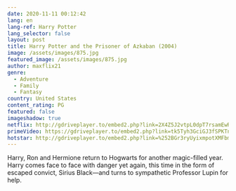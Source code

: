 ```yaml
---
date: 2020-11-11 00:12:42
lang: en
lang-ref: Harry Potter
lang_selector: false
layout: post
title: Harry Potter and the Prisoner of Azkaban (2004)
image: /assets/images/875.jpg
featured_image: /assets/images/875.jpg
author: maxflix21
genre:
  - Adventure
  - Family
  - Fantasy
country: United States
content_rating: PG
featured: false
imageshadow: true
netflix: http://gdriveplayer.to/embed2.php?link=2X4Z5J2vtpL0dpT7rsamEwRkMsajIYoUivXcNx3DvEQdRaa%252FxS%252F20v9cbJki85Vjgn7C9V%252FTsXhNltkLj%252BgdTtHNczFbmO95F8g2hxf%252BVPJ0dhBPCq%252FoWcs1wMMP5QtVJUmHT1ColT%252BVc3%252FUuy%252B191Z80MQraDql23gfOO%252F6Is6QfWszTEL%252FY4JDlJkreL5uLg82KJaDLV1l2SoSzq2QU7PxQrwAwHUS7sqjtP0VxpOKhNcMpP1Nnaigf0U9MOyuiQjAksfb6dWOwbRCFRvIjBSMnpxGSDd4waqQfdb1wfnYcm3UEW4rbej58YZ%252FoZP2qsAWeqbxc1u9f3Wt7Jk2eB
primeVideo: https://gdriveplayer.to/embed2.php?link=tk5Tyh3GciGJ3fSPKTnfBgFWT3cAEhW4kwszLv2xaJFbtANaNlj87T36vcfaFe38yEvbksbgV54VjQUOrsP0dxGOXKT7WUw1AEKitUUvk7x7kxvBd4LUIsMZ449ZGiZK2na4ulzxfhUc60Zb%252Fcq70fGH0LdSHUuemLNcZpG0FzPP7AhqzzjmWuQfKwW0h2s%252FU%253D&ns21=true&v=2&default_res=360
hotstar: http://gdriveplayer.to/embed2.php?link=%252BGr3ryUyixmpotXMFbmmeg2fwG8asaTV3RVWUnG2bsDwqJTRBQL9SpzQLwvyizb9zn7wU2TJ52ELxOX83wN%252BNmhbaVueSaHJsAdi%252F9fThNxFoYndwDaEhjsIjtF6DUqGPcqI2ksz70TNkhSznvT2WLy%252F62SQfla4VALCXKfqtDt0a%252BY%252BMMTCWPy%252B2WnOPpP44CKTbq%252FmJLSYtJ2G7CGwXb
---
```

Harry, Ron and Hermione return to Hogwarts for another magic-filled year. Harry comes face to face with danger yet again, this time in the form of escaped convict, Sirius Black—and turns to sympathetic Professor Lupin for help.